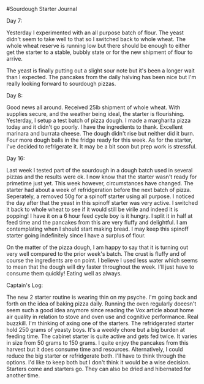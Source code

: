 #Sourdough Starter Journal

Day 7:

Yesterday I experimented with an all purpose batch of flour. The yeast didn\'t seem to take well to that so I switched back to whole wheat. The whole wheat reserve is running low but there should be enough to either get the starter to a stable, bubbly state or for the new shipment of flour to arrive.

The yeast is finally putting out a slight sour note but it's been a longer wait than I expected. The pancakes from the daily halving has been nice but I'm really looking forward to sourdough pizzas.


Day 8:

Good news all around. Received 25lb shipment of whole wheat. With supplies secure, and the weather being ideal, the starter is flourishing. Yesterday, I setup a test batch of pizza dough. I made a margharita pizza today and it didn\'t go poorly. I have the ingredients to thank. Excellent marinara and burrata cheese. The dough didn\'t rise but neither did it burn. Four more dough balls in the fridge ready for this week. As for the starter, I\'ve decided to refrigerate it. It may be a bit soon but prep work is stressful.

Day 16:

Last week I tested part of the sourdough in a dough batch used in several pizzas and the results were ok. I now know that the starter wasn't ready for primetime just yet. This week however, circumstances have changed. The starter had about a week of refridgeration before the next batch of pizza. Seperately, a removed 50g for a spinoff starter using all purpose. I noticed the day after that the yeast in this spinoff starter was very active. I switched it back to whole wheat to see if it would still be virile and indeed it is popping! I have it on a 6 hour feed cycle boy is it hungry. I split it in half at feed time and the pancakes from this are very fluffy and delightful. I am contemplating when I should start making bread. I may keep this spinoff starter going indefinitely since I have a surplus of flour.

On the matter of the  pizza dough, I am happy to say that it is turning out very well compared to the prior week's batch. The crust is fluffy and of course the ingredients are on point. I believe I used less water which seems to mean that the dough will dry faster throughout the week. I'll just have to consume them quickly! Eating well as always.


Captain's Log:

The new 2 starter routine is wearing thin on my psyche. I'm going back and forth on the idea of baking pizza daily. Running the oven regularly doeesn't seem such a good idea anymore since reading the Vox article about home air quality in relation to stove and oven use and cognitive performance. Real buzzkill. I'm thinking of axing one of the starters. The refridgerated starter hold 250 grams of yeasty boys. It's a weekly chore but a big burden at feeding time. The cabinet starter is quite active and gets fed twice. It varies in size from 50 grams to 150 grams. I quite enjoy the pancakes from this harvest but it does consume time and resources. Alternatively, I could reduce the big starter or refridgerate both. I'll have to think through the options. I'd like to keep both but I don't think it would be a wise decision. Starters come and starters go. They can also be dried and hibernated for another time.
